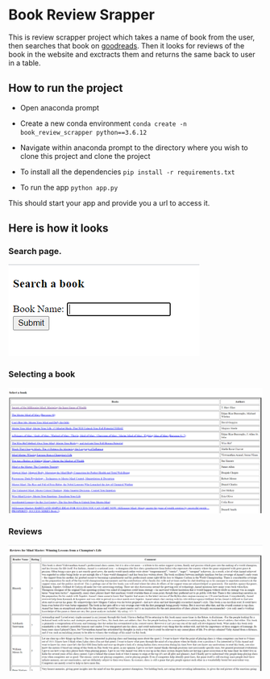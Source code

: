 # Book Review Srapper

This is review scrapper project which takes a name of book from the user, then searches that book on [goodreads](https://www.goodreads.com/). Then it looks for reviews of the 
book in the website and exctracts them and returns the same back to user in a table.

## How to run the project

- Open anaconda prompt

- Create a new conda environment
    `conda create -n book_review_scrapper python==3.6.12`
    
- Navigate within anaconda prompt to the directory where you wish to clone this project and clone the project

- To install all the dependencies
    `pip install -r requirements.txt`
    
- To run the app
    `python app.py`
    
This should start your app and provide you a url to access it.

## Here is how it looks

### Search page.

![search](https://github.com/AnkitS97/review-scrapper/blob/main/search_page.png?raw=true)
  
    
### Selecting a book

![select](https://github.com/AnkitS97/review-scrapper/blob/main/select_page.png?raw=true)

### Reviews

![select](https://github.com/AnkitS97/review-scrapper/blob/main/result_page.png?raw=true)

